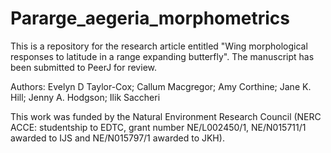 # Pararge_aegeria_morphometrics

This is a repository for the research article entitled "Wing morphological responses to latitude in a range expanding butterfly". The manuscript has been submitted to PeerJ for review.

Authors: Evelyn D Taylor-Cox; Callum Macgregor; Amy Corthine; Jane K. Hill; Jenny A. Hodgson; Ilik Saccheri

This work was funded by the Natural Environment Research Council (NERC ACCE: studentship to EDTC, grant number NE/L002450/1, NE/N015711/1 awarded to IJS and NE/N015797/1 awarded to JKH).
